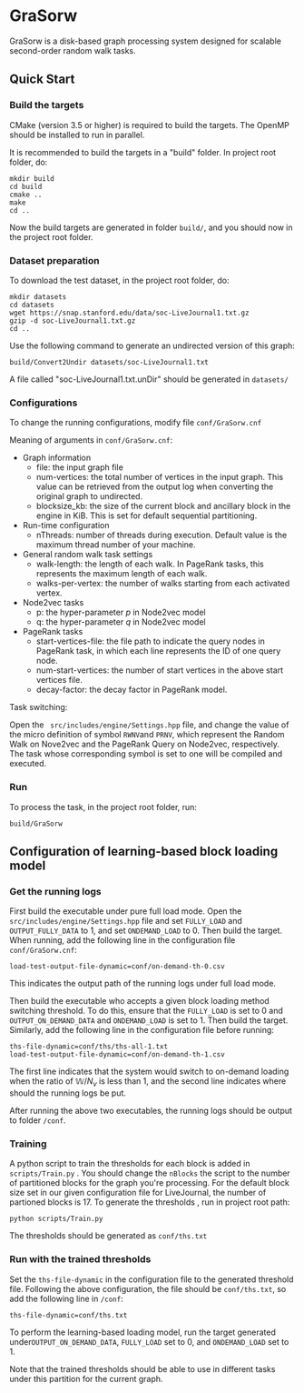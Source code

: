 # GraSorw

GraSorw is a disk-based graph processing system designed for scalable second-order random walk tasks.

## Quick Start

### Build the targets

CMake (version 3.5 or higher) is required to build the targets. The OpenMP should be installed to run in parallel.

It is recommended to build the targets in a "build" folder. In project root folder, do:
```
mkdir build
cd build
cmake ..
make
cd ..
```
Now the build targets are generated in folder `build/`, and you should now in the project root folder.

### Dataset preparation

To download the test dataset, in the project root folder, do:

```
mkdir datasets
cd datasets
wget https://snap.stanford.edu/data/soc-LiveJournal1.txt.gz
gzip -d soc-LiveJournal1.txt.gz
cd ..
```

Use the following command to generate an undirected version of this graph:

```
build/Convert2Undir datasets/soc-LiveJournal1.txt
```
A file called "soc-LiveJournal1.txt.unDir" should be generated in `datasets/`

### Configurations

To change the running configurations, modify file ```conf/GraSorw.cnf```

Meaning of arguments in `conf/GraSorw.cnf`:

* Graph information
  * file: the input graph file
  * num-vertices: the total number of vertices in the input graph. This value can be retrieved from the output log when converting the original graph to undirected.
  * blocksize_kb: the size of the current block and ancillary block in the engine in KiB. This is set for default sequential partitioning.
* Run-time configuration
  * nThreads: number of threads during execution. Default value is the maximum thread number of your machine.
* General random walk task settings
  * walk-length: the length of each walk. In PageRank tasks, this represents the maximum length of each walk.
  * walks-per-vertex: the number of walks starting from each activated vertex.
* Node2vec tasks
  * p: the hyper-parameter $p$ in Node2vec model
  * q: the hyper-parameter $q$ in Node2vec model
* PageRank tasks
  * start-vertices-file: the file path to indicate the query nodes in PageRank task, in which each line represents the ID of one query node.
  * num-start-vertices: the number of start vertices in the above start vertices file.
  * decay-factor: the decay factor in PageRank model.

Task switching:

Open the ` src/includes/engine/Settings.hpp` file,  and change the value of the micro definition of symbol `RWNV`and `PRNV`,  which represent the Random Walk on Nove2vec and the PageRank Query on Node2vec, respectively. The task whose corresponding symbol is set to one will be compiled and executed.

### Run

To process the task, in the project root folder, run:

```
build/GraSorw
```

## Configuration of learning-based block loading model

### Get the running logs

First build the executable under pure full load mode. Open the ` src/includes/engine/Settings.hpp` file and set `FULLY_LOAD` and `OUTPUT_FULLY_DATA` to 1, and set `ONDEMAND_LOAD` to 0. Then build the target. When running, add the following line in the configuration file `conf/GraSorw.cnf`:

```
load-test-output-file-dynamic=conf/on-demand-th-0.csv
```

This indicates the output path of the running logs under full load mode.

Then build the executable who accepts a given block loading method switching threshold. To do this, ensure that the `FULLY_LOAD` is set to 0 and `OUTPUT_ON_DEMAND_DATA` and `ONDEMAND_LOAD` is set to 1. Then build the target. Similarly, add the following line in the configuration file before running:

```
ths-file-dynamic=conf/ths/ths-all-1.txt
load-test-output-file-dynamic=conf/on-demand-th-1.csv
```

The first line indicates that the system would switch to on-demand loading when the ratio of $\mathbb{W} / N_v$ is less than 1, and the second line indicates where should the running logs be put.

After running the above two executables, the running logs should be output to folder `/conf`.

### Training

A python script to train the thresholds for each block is added in `scripts/Train.py` . You should change the `nBlocks` the script to the number of partitioned blocks for the graph you're processing. For the default block size set in our given configuration file for LiveJournal, the number of partioned blocks is 17. To generate the thresholds , run in project root path:

```  text
python scripts/Train.py
```

The thresholds should be generated as `conf/ths.txt`

### Run with the trained thresholds

Set the `ths-file-dynamic` in the configuration file to the generated threshold file. Following the above configuration, the file should be `conf/ths.txt`, so add the following line in `/conf`:

```
ths-file-dynamic=conf/ths.txt
```

To perform the learning-based loading model, run the target generated under`OUTPUT_ON_DEMAND_DATA`, `FULLY_LOAD` set to 0, and `ONDEMAND_LOAD` set to 1.

Note that the trained thresholds should be able to use in different tasks under this partition for the current graph. 

